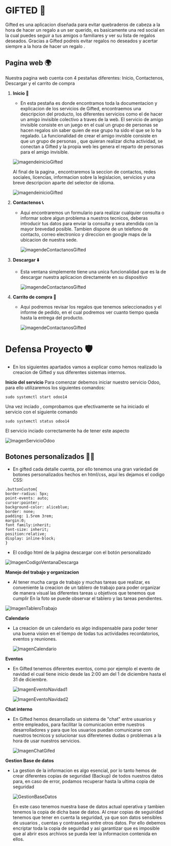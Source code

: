 # GIFTED 🎁
Gifted es una aplicacion diseñada para evitar quebraderos de cabeza a la hora de hacer un regalo a un ser querido, es basicamente una red social 
en la cual puedes seguir a tus amigos o familiares y ver su lista de regalos deseados. Gracias a Gifted podreis evitar regalos no deseados y 
acertar siempre a la hora de hacer un regalo .
## Pagina web 🌍
Nuestra pagina web cuenta con 4 pestañas diferentes: Inicio, Contactenos, Descargar y el carrito de compra
1. **Inicio 🛫**
    * En esta pestaña es donde encontramos toda la documentacion y explicacion de los servicios de Gifted, encontraemos una descripcion
    del producto, los diferentes servicios como el de hacer un amigo invisible colectivo a traves de la web.
    El servicio de amigo invisible consiste en un juego en el cual un grupo de personas se hacen regalos sin saber quien de ese grupo ha sido el
    que se lo ha regalado.
    La funcionalidad de crear el amigo invisble consiste en que un grupo de personas , que quieran realizar dicha actividad, se conectan 
    a Gifted y la propia web les genera el reparto de personas para el amigo invisible.
    
    ![imagendeinicioGifted](./Documentacion/GiftedInicio.PNG)
    
    Al final de la pagina , encontraremos la seccion de contactos, redes sociales, licencias, informacion sobre la legislacion, servicios y 
    una breve descripcion aparte del selector de idioma.
    
    ![imagendeinicioGifted](./Documentacion/Inicio2Gifted.PNG)
    
    
2. **Contactenos 📞**
    * Aqui encontraremos un formulario para realizar cualquier consulta o informar sobre algun problema a nuestros tecnicos, deberas introducir tus 
      datos para enviar la consulta y sera atendida con la mayor brevedad posible.
      Tambien dispone de un telefono de contacto, correo electronico y direccion en google maps de la ubicacion de nuestra sede.
     
      ![imagendeContactanosGifted](./Documentacion/ContactenosGifted.PNG)
      
      
3. **Descargar ⬇️**
    * Esta ventana simplemente tiene una unica funcionalidad que es la de descargar nuestra aplicacion directamente en su dispositivo
  
       ![imagendeContactanosGifted](./Documentacion/DescargaGifted.PNG)
 
4. **Carrito de compra 🛒**
    * Aqui podremos revisar los regalos que tenemos seleccionados y el informe de pedido, en el cual podremos ver cuanto tiempo queda hasta 
      la entrega del producto.
      
      ![imagendeContactanosGifted](./Documentacion/CarritoGifted.PNG)
      


# Defensa Proyecto 🛡️
* En los siguientes apartados vamos a explicar como hemos realizado la creacion de Gifted y sus diferentes sistemas internos.

**Inicio del servicio**
Para comenzar debemos iniciar nuestro servicio Odoo, para ello utilizaremos los siguientes comandos: 
~~~
sudo systemctl start odoo14
~~~
Una vez inciado , comprobamos que efectivamente se ha iniciado el servicio con el siguiente comando
~~~
sudo systemctl status odoo14
~~~
El servicio inciado correctamente ha de tener este aspecto

![ImagenServicioOdoo](./Documentacion/ImagenGiftedComandos.PNG)

## Botones personalizados 👨‍💻 

   * En gifted cada detalle cuenta, por ello tenemos una gran variedad de botones personalizados hechos en html/css, aqui les dejamos el codigo CSS:


~~~
.buttonCustom{
border-radius: 5px;
point-events: auto;
cursor:pointer;
background-color: aliceblue;
border: none;
padding: 1.5rem 3rem;
margin:0;
font family:inherit;
font-size: inherit;
position:relative;
display: inline-block;
}
~~~

* El codigo html de la página descargar con el botón personalizado

![ImagenCodigoVentanaDescarga](./Documentacion/CodigoDescargar.png)

**Manejo del trabajo y organizacion**
* Al tener mucha carga de trabajo y muchas tareas que realizar, es conveniente la creacion de un tablero de trabajo para 
poder organizar de manera visual las diferentes tareas u objetivos que tenemos que cumplir
En la foto se puede observar el tablero y las tareas pendientes.

![ImagenTableroTrabajo](./Documentacion/TableroGifted.png)

**Calendario**
* La creacion de un calendario es algo indispensable para poder tener una buena vision en el tiempo de todas tus actividades
  recordatorios, eventos y reuniones.
  
  ![ImagenCalendario](./Documentacion/CalendarioGifted.png)
  
**Eventos**
* En Gifted tenemos diferentes eventos, como por ejemplo el evento de navidad el cual tiene inicio desde las 2:00 am del 
    1 de diciembre hasta el 31 de diciembre.
    
    ![ImagenEventoNavidad1](./Documentacion/EventoNavidad1.png)
    
    ![ImagenEventoNavidad2](./Documentacion/EventoNavidad2.png)
   
   
**Chat interno**
* En Gifted hemos desarrollado un sistema de "chat" entre usuarios y entre empleados, para facilitar la comunicacion 
    entre nuestros desarrolladores y para que los usuarios puedan comunicarse con nuestros tecnicos y solucionar sus
    diferetenes dudas o problemas a la hora de usar nuestros servicios.
    
    ![ImagenChatGifed](./Documentacion/SistemaChatGifted.png)
    
**Gestion Base de datos**
* La gestion de la informacion es algo esencial, por lo tanto hemos de crear diferentes copias de seguridad (Backup) de todos nuestros
   datos para, en caso de error, podamos recuperar hasta la ultima copia de seguridad
   
   ![GestionBaseDatos](./Documentacion/SistemaBaseDatosGifted.png)
   
   En este caso tenemos nuestra base de datos actual operativa y tambien tenemos la copia de dicha base de datos.
   Al crear copias de seguiridad tenemos que tener en cuenta la seguridad, ya que son datos sensibles de usuarios
   , cuentas y contraseñas entre otros datos.
   Por ello debemos encriptar toda la copia de seguirdad y asi garantizar que es imposible que al abrir esos archivos 
   se pueda leer la informacion contenida en ellos.
   
    
  


